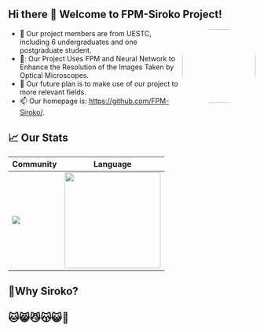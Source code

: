 ## Hi there 👋 Welcome to FPM-Siroko Project!

<img align="right" src="https://avatars.githubusercontent.com/u/106871901" style="width:150px;height:150px;border-radius: 60px;"/>

- :orange_book: Our project members are from UESTC, including 6 undergraduates and one postgraduate student.
- 🚀: Our Project Uses FPM and Neural Network to Enhance the Resolution of the Images Taken by Optical Microscopes.
- 🔭 Our future plan is to make use of our project to more relevant fields.
- 📫 Our homepage is: https://github.com/FPM-Siroko/.

## 📈 Our Stats

|Community|Language|
|---|---|
|<img src="https://github-readme-stats.vercel.app/api?username=JimHans&show_icons=true&theme=github_dark&hide_title=false" />|<img src="https://github-readme-stats.vercel.app/api/top-langs/?username=JimHans&layout=compact&hide=html&theme=github_dark&langs_count=8" style="height:195px;cursor:default" />|


## 🎈Why Siroko?
## 🐱😸😼😽😺🐺
